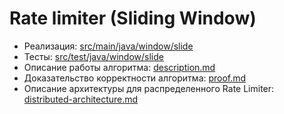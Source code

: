 # Rate limiter (Sliding Window)

* Реализация: [src/main/java/window/slide](src/main/java/window/slide)
* Тесты: [src/test/java/window/slide](src/test/java/window/slide)
* Описание работы алгоритма: [description.md](files/description.md)
* Доказательство корректности алгоритма: [proof.md](files/proof.md)
* Описание архитектуры для распределенного Rate Limiter: [distributed-architecture.md](files/distributed-architecture.md)

